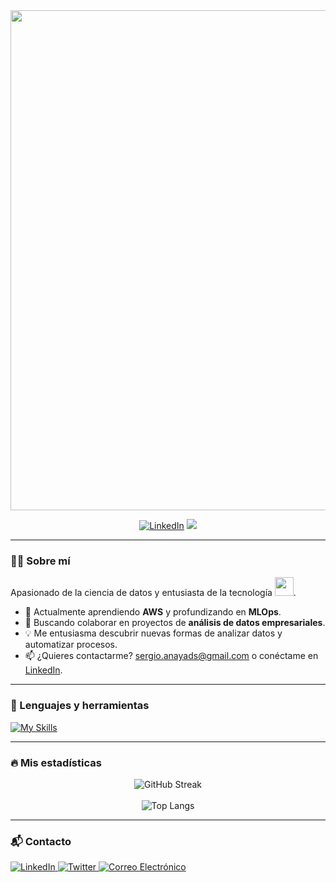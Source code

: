 <div align="center" id="header">
  <img decoding="async" src="https://github.com/user-attachments/assets/fa1f5f9b-c754-4285-a73f-c3e34dd75ed2" width="800"/>

  <br>

  [![LinkedIn](https://img.shields.io/badge/LinkedIn-0077B5?style=for-the-badge&logo=linkedin&logoColor=white)](https://www.linkedin.com/in/sergio-anaya-sanchez/)
  ![](https://komarev.com/ghpvc/?username=Sechi42&color=blueviolet&style=flat-square)
</div>

---

### 👨‍💻 Sobre mí

Apasionado de la ciencia de datos y entusiasta de la tecnología <img decoding="async" src="https://media.giphy.com/media/WUlplcMpOCEmTGBtBW/giphy.gif" width="30">.  

- 🔭 Actualmente aprendiendo **AWS** y profundizando en **MLOps**.
- 🤝 Buscando colaborar en proyectos de **análisis de datos empresariales**.
- 💡 Me entusiasma descubrir nuevas formas de analizar datos y automatizar procesos.
- 📫 ¿Quieres contactarme? [sergio.anayads@gmail.com](mailto:sergio.anayads@gmail.com) o conéctame en [LinkedIn](https://www.linkedin.com/in/sergio-anaya-sanchez/).

---

### 🧰 Lenguajes y herramientas

<a href="https://skillicons.dev">
  <img src="https://skillicons.dev/icons?i=py,r,tensorflow,pytorch,sklearn,aws,terraform,mysql,git,docker,fastapi,flask,streamlit,prometheus,sagemaker" alt="My Skills"/>
</a>

---

### 🔥 Mis estadísticas

<div align="center" id="stats">
  <img src="http://github-readme-streak-stats.herokuapp.com?user=Sechi42&theme=dark&background=000000" alt="GitHub Streak"/>
  <br><br>
  <img src="https://github-readme-stats.vercel.app/api/top-langs/?username=Sechi42&layout=compact&theme=vision-friendly-dark" alt="Top Langs"/>
</div>

---

### 📬 Contacto

<div align="left" id="contact">
  <a href="https://www.linkedin.com/in/sergio-anaya-sanchez/">
    <img src="https://img.shields.io/badge/LinkedIn-0A66C2?style=for-the-badge&logo=linkedin&logoColor=white" alt="LinkedIn"/>
  </a>
  <a href="https://x.com/ParaTuVitalidad">
    <img src="https://img.shields.io/badge/Twitter-1DA1F2?style=for-the-badge&logo=twitter&logoColor=white" alt="Twitter"/>
  </a>
  <a href="mailto:sergio.anayads@gmail.com">
    <img src="https://img.shields.io/badge/Gmail-D14836?style=for-the-badge&logo=gmail&logoColor=white" alt="Correo Electrónico"/>
  </a>
</div>
